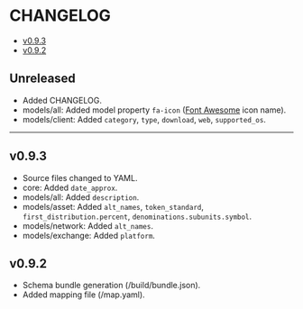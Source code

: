 # CHANGELOG

- [v0.9.3](#v093)
- [v0.9.2](#v092)

## Unreleased

* Added CHANGELOG.
* models/all: Added model property `fa-icon` ([Font Awesome](https://fontawesome.com/cheatsheet) icon name).
* models/client: Added `category`, `type`, `download`, `web`, `supported_os`.

---

## v0.9.3

* Source files changed to YAML.
* core: Added `date_approx`.
* models/all: Added `description`.
* models/asset: Added `alt_names`, `token_standard`, `first_distribution.percent`, `denominations.subunits.symbol`.
* models/network: Added `alt_names`.
* models/exchange: Added `platform`.

## v0.9.2

* Schema bundle generation (/build/bundle.json).
* Added mapping file (/map.yaml).

